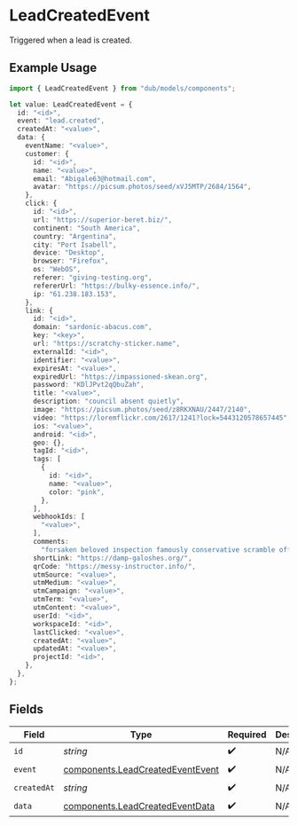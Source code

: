# LeadCreatedEvent

Triggered when a lead is created.

## Example Usage

```typescript
import { LeadCreatedEvent } from "dub/models/components";

let value: LeadCreatedEvent = {
  id: "<id>",
  event: "lead.created",
  createdAt: "<value>",
  data: {
    eventName: "<value>",
    customer: {
      id: "<id>",
      name: "<value>",
      email: "Abigale63@hotmail.com",
      avatar: "https://picsum.photos/seed/xVJ5MTP/2684/1564",
    },
    click: {
      id: "<id>",
      url: "https://superior-beret.biz/",
      continent: "South America",
      country: "Argentina",
      city: "Port Isabell",
      device: "Desktop",
      browser: "Firefox",
      os: "WebOS",
      referer: "giving-testing.org",
      refererUrl: "https://bulky-essence.info/",
      ip: "61.238.183.153",
    },
    link: {
      id: "<id>",
      domain: "sardonic-abacus.com",
      key: "<key>",
      url: "https://scratchy-sticker.name",
      externalId: "<id>",
      identifier: "<value>",
      expiresAt: "<value>",
      expiredUrl: "https://impassioned-skean.org",
      password: "KDlJPvt2qQbuZah",
      title: "<value>",
      description: "council absent quietly",
      image: "https://picsum.photos/seed/z8RKXNAU/2447/2140",
      video: "https://loremflickr.com/2617/1241?lock=5443120578657445",
      ios: "<value>",
      android: "<id>",
      geo: {},
      tagId: "<id>",
      tags: [
        {
          id: "<id>",
          name: "<value>",
          color: "pink",
        },
      ],
      webhookIds: [
        "<value>",
      ],
      comments:
        "forsaken beloved inspection famously conservative scramble officially sticky versus shoulder whereas around generously from intensely underneath what yippee",
      shortLink: "https://damp-galoshes.org/",
      qrCode: "https://messy-instructor.info/",
      utmSource: "<value>",
      utmMedium: "<value>",
      utmCampaign: "<value>",
      utmTerm: "<value>",
      utmContent: "<value>",
      userId: "<id>",
      workspaceId: "<id>",
      lastClicked: "<value>",
      createdAt: "<value>",
      updatedAt: "<value>",
      projectId: "<id>",
    },
  },
};
```

## Fields

| Field                                                                                | Type                                                                                 | Required                                                                             | Description                                                                          |
| ------------------------------------------------------------------------------------ | ------------------------------------------------------------------------------------ | ------------------------------------------------------------------------------------ | ------------------------------------------------------------------------------------ |
| `id`                                                                                 | *string*                                                                             | :heavy_check_mark:                                                                   | N/A                                                                                  |
| `event`                                                                              | [components.LeadCreatedEventEvent](../../models/components/leadcreatedeventevent.md) | :heavy_check_mark:                                                                   | N/A                                                                                  |
| `createdAt`                                                                          | *string*                                                                             | :heavy_check_mark:                                                                   | N/A                                                                                  |
| `data`                                                                               | [components.LeadCreatedEventData](../../models/components/leadcreatedeventdata.md)   | :heavy_check_mark:                                                                   | N/A                                                                                  |